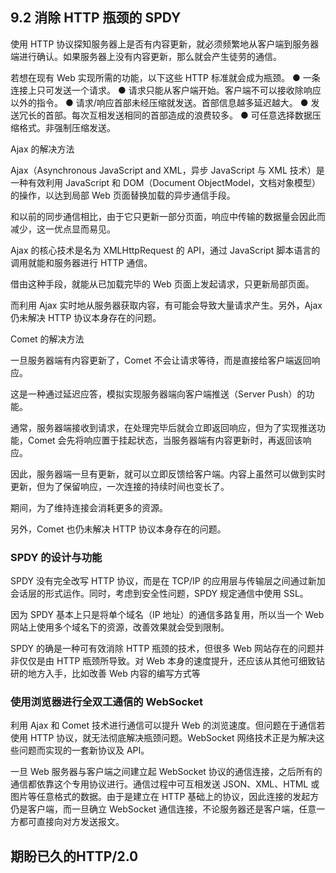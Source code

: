 ## 9.2 消除 HTTP 瓶颈的 SPDY

使用 HTTP 协议探知服务器上是否有内容更新，就必须频繁地从客户端到服务器端进行确认。如果服务器上没有内容更新，那么就会产生徒劳的通信。

若想在现有 Web 实现所需的功能，以下这些 HTTP 标准就会成为瓶颈。
● 一条连接上只可发送一个请求。
● 请求只能从客户端开始。客户端不可以接收除响应以外的指令。
● 请求/响应首部未经压缩就发送。首部信息越多延迟越大。
● 发送冗长的首部。每次互相发送相同的首部造成的浪费较多。
● 可任意选择数据压缩格式。非强制压缩发送。

Ajax 的解决方法

Ajax（Asynchronous JavaScript and XML，异步 JavaScript 与 XML 技术）是一种有效利用 JavaScript 和 DOM（Document ObjectModel，文档对象模型）的操作，以达到局部 Web 页面替换加载的异步通信手段。

和以前的同步通信相比，由于它只更新一部分页面，响应中传输的数据量会因此而减少，这一优点显而易见。

Ajax 的核心技术是名为 XMLHttpRequest 的 API，通过 JavaScript 脚本语言的调用就能和服务器进行 HTTP 通信。

借由这种手段，就能从已加载完毕的 Web 页面上发起请求，只更新局部页面。

而利用 Ajax 实时地从服务器获取内容，有可能会导致大量请求产生。另外，Ajax 仍未解决 HTTP 协议本身存在的问题。

Comet 的解决方法

一旦服务器端有内容更新了，Comet 不会让请求等待，而是直接给客户端返回响应。

这是一种通过延迟应答，模拟实现服务器端向客户端推送（Server Push）的功能。

通常，服务器端接收到请求，在处理完毕后就会立即返回响应，但为了实现推送功能，Comet 会先将响应置于挂起状态，当服务器端有内容更新时，再返回该响应。

因此，服务器端一旦有更新，就可以立即反馈给客户端。内容上虽然可以做到实时更新，但为了保留响应，一次连接的持续时间也变长了。

期间，为了维持连接会消耗更多的资源。

另外，Comet 也仍未解决 HTTP 协议本身存在的问题。

### SPDY 的设计与功能

SPDY 没有完全改写 HTTP 协议，而是在 TCP/IP 的应用层与传输层之间通过新加会话层的形式运作。同时，考虑到安全性问题，SPDY 规定通信中使用 SSL。

因为 SPDY 基本上只是将单个域名（IP 地址）的通信多路复用，所以当一个 Web 网站上使用多个域名下的资源，改善效果就会受到限制。

SPDY 的确是一种可有效消除 HTTP 瓶颈的技术，但很多 Web 网站存在的问题并非仅仅是由 HTTP 瓶颈所导致。对 Web 本身的速度提升，还应该从其他可细致钻研的地方入手，比如改善 Web 内容的编写方式等

### 使用浏览器进行全双工通信的 WebSocket

利用 Ajax 和 Comet 技术进行通信可以提升 Web 的浏览速度。但问题在于通信若使用 HTTP 协议，就无法彻底解决瓶颈问题。WebSocket 网络技术正是为解决这些问题而实现的一套新协议及 API。

一旦 Web 服务器与客户端之间建立起 WebSocket 协议的通信连接，之后所有的通信都依靠这个专用协议进行。通信过程中可互相发送 JSON、XML、HTML 或图片等任意格式的数据。由于是建立在 HTTP 基础上的协议，因此连接的发起方仍是客户端，而一旦确立 WebSocket 通信连接，不论服务器还是客户端，任意一方都可直接向对方发送报文。

## 期盼已久的HTTP/2.0